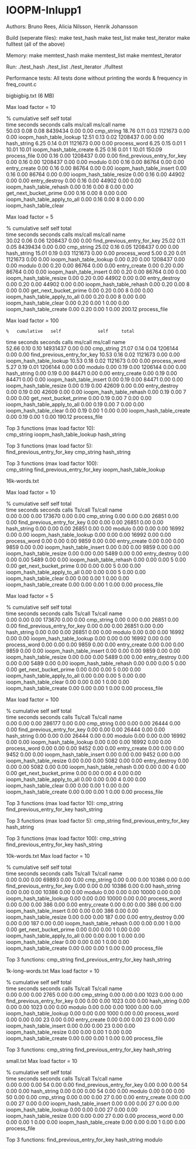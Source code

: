# IOOPM-Inlupp1

Authors: Bruno Rees, Alicia Nilsson, Henrik Johansson

Build (seperate files):
make test_hash
make test_list
make test_iterator
make fulltest (all of the above)

Memory:
make memtest_hash
make memtest_list
make memtest_iterator

Run:
./test_hash
./test_list
./test_iterator
./fulltest

Performance tests:
All tests done without printing the words & frequency in freq_count.c

bigbigbig.txt (6 MB)

Max load factor = 10

  %   cumulative   self              self     total           
 time   seconds   seconds    calls  ms/call  ms/call  name    
 50.03      0.08     0.08  8439434     0.00     0.00  cmp_string
 18.76      0.11     0.03  1121673     0.00     0.00  ioopm_hash_table_lookup
 12.51      0.13     0.02  1208437     0.00     0.00  hash_string
  6.25      0.14     0.01  1121673     0.00     0.00  process_word
  6.25      0.15     0.01        1    10.01    10.01  ioopm_hash_table_create
  6.25      0.16     0.01        1    10.01   150.09  process_file
  0.00      0.16     0.00  1208437     0.00     0.00  find_previous_entry_for_key
  0.00      0.16     0.00  1208437     0.00     0.00  modulo
  0.00      0.16     0.00    86764     0.00     0.00  entry_create
  0.00      0.16     0.00    86764     0.00     0.00  ioopm_hash_table_insert
  0.00      0.16     0.00    86764     0.00     0.00  ioopm_hash_table_resize
  0.00      0.16     0.00    44902     0.00     0.00  entry_destroy
  0.00      0.16     0.00    44902     0.00     0.00  ioopm_hash_table_rehash
  0.00      0.16     0.00        8     0.00     0.00  get_next_bucket_prime
  0.00      0.16     0.00        8     0.00     0.00  ioopm_hash_table_apply_to_all
  0.00      0.16     0.00        8     0.00     0.00  ioopm_hash_table_clear

Max load factor = 5

  %   cumulative   self              self     total           
 time   seconds   seconds    calls  ms/call  ms/call  name    
 30.02      0.06     0.06  1208437     0.00     0.00  find_previous_entry_for_key
 25.02      0.11     0.05  8439434     0.00     0.00  cmp_string
 25.02      0.16     0.05  1208437     0.00     0.00  hash_string
 15.01      0.19     0.03  1121673     0.00     0.00  process_word
  5.00      0.20     0.01  1121673     0.00     0.00  ioopm_hash_table_lookup
  0.00      0.20     0.00  1208437     0.00     0.00  modulo
  0.00      0.20     0.00    86764     0.00     0.00  entry_create
  0.00      0.20     0.00    86764     0.00     0.00  ioopm_hash_table_insert
  0.00      0.20     0.00    86764     0.00     0.00  ioopm_hash_table_resize
  0.00      0.20     0.00    44902     0.00     0.00  entry_destroy
  0.00      0.20     0.00    44902     0.00     0.00  ioopm_hash_table_rehash
  0.00      0.20     0.00        8     0.00     0.00  get_next_bucket_prime
  0.00      0.20     0.00        8     0.00     0.00  ioopm_hash_table_apply_to_all
  0.00      0.20     0.00        8     0.00     0.00  ioopm_hash_table_clear
  0.00      0.20     0.00        1     0.00     0.00  ioopm_hash_table_create
  0.00      0.20     0.00        1     0.00   200.12  process_file
  
  Max load factor = 100
  
    %   cumulative   self              self     total           
 time   seconds   seconds    calls  ms/call  ms/call  name    
 52.66      0.10     0.10 14931437     0.00     0.00  cmp_string
 21.07      0.14     0.04  1206144     0.00     0.00  find_previous_entry_for_key
 10.53      0.16     0.02  1121673     0.00     0.00  ioopm_hash_table_lookup
 10.53      0.18     0.02  1121673     0.00     0.00  process_word
  5.27      0.19     0.01  1206144     0.00     0.00  modulo
  0.00      0.19     0.00  1206144     0.00     0.00  hash_string
  0.00      0.19     0.00    84471     0.00     0.00  entry_create
  0.00      0.19     0.00    84471     0.00     0.00  ioopm_hash_table_insert
  0.00      0.19     0.00    84471     0.00     0.00  ioopm_hash_table_resize
  0.00      0.19     0.00    42609     0.00     0.00  entry_destroy
  0.00      0.19     0.00    42609     0.00     0.00  ioopm_hash_table_rehash
  0.00      0.19     0.00        7     0.00     0.00  get_next_bucket_prime
  0.00      0.19     0.00        7     0.00     0.00  ioopm_hash_table_apply_to_all
  0.00      0.19     0.00        7     0.00     0.00  ioopm_hash_table_clear
  0.00      0.19     0.00        1     0.00     0.00  ioopm_hash_table_create
  0.00      0.19     0.00        1     0.00   190.12  process_file

Top 3 functions (max load factor 10):            
cmp_string
ioopm_hash_table_lookup
hash_string

Top 3 functions (max load factor 5):    
find_previous_entry_for_key
cmp_string
hash_string

Top 3 functions (max load factor 100):  
cmp_string
find_previous_entry_for_key
ioopm_hash_table_lookup



16k-words.txt

Max load factor = 10

  %   cumulative   self              self     total           
 time   seconds   seconds    calls  Ts/call  Ts/call  name    
  0.00      0.00     0.00   173670     0.00     0.00  cmp_string
  0.00      0.00     0.00    26851     0.00     0.00  find_previous_entry_for_key
  0.00      0.00     0.00    26851     0.00     0.00  hash_string
  0.00      0.00     0.00    26851     0.00     0.00  modulo
  0.00      0.00     0.00    16992     0.00     0.00  ioopm_hash_table_lookup
  0.00      0.00     0.00    16992     0.00     0.00  process_word
  0.00      0.00     0.00     9859     0.00     0.00  entry_create
  0.00      0.00     0.00     9859     0.00     0.00  ioopm_hash_table_insert
  0.00      0.00     0.00     9859     0.00     0.00  ioopm_hash_table_resize
  0.00      0.00     0.00     5489     0.00     0.00  entry_destroy
  0.00      0.00     0.00     5489     0.00     0.00  ioopm_hash_table_rehash
  0.00      0.00     0.00        5     0.00     0.00  get_next_bucket_prime
  0.00      0.00     0.00        5     0.00     0.00  ioopm_hash_table_apply_to_all
  0.00      0.00     0.00        5     0.00     0.00  ioopm_hash_table_clear
  0.00      0.00     0.00        1     0.00     0.00  ioopm_hash_table_create
  0.00      0.00     0.00        1     0.00     0.00  process_file

Max load factor = 5

  %   cumulative   self              self     total           
 time   seconds   seconds    calls  Ts/call  Ts/call  name    
  0.00      0.00     0.00   173670     0.00     0.00  cmp_string
  0.00      0.00     0.00    26851     0.00     0.00  find_previous_entry_for_key
  0.00      0.00     0.00    26851     0.00     0.00  hash_string
  0.00      0.00     0.00    26851     0.00     0.00  modulo
  0.00      0.00     0.00    16992     0.00     0.00  ioopm_hash_table_lookup
  0.00      0.00     0.00    16992     0.00     0.00  process_word
  0.00      0.00     0.00     9859     0.00     0.00  entry_create
  0.00      0.00     0.00     9859     0.00     0.00  ioopm_hash_table_insert
  0.00      0.00     0.00     9859     0.00     0.00  ioopm_hash_table_resize
  0.00      0.00     0.00     5489     0.00     0.00  entry_destroy
  0.00      0.00     0.00     5489     0.00     0.00  ioopm_hash_table_rehash
  0.00      0.00     0.00        5     0.00     0.00  get_next_bucket_prime
  0.00      0.00     0.00        5     0.00     0.00  ioopm_hash_table_apply_to_all
  0.00      0.00     0.00        5     0.00     0.00  ioopm_hash_table_clear
  0.00      0.00     0.00        1     0.00     0.00  ioopm_hash_table_create
  0.00      0.00     0.00        1     0.00     0.00  process_file

Max load factor = 100

  %   cumulative   self              self     total           
 time   seconds   seconds    calls  Ts/call  Ts/call  name    
  0.00      0.00     0.00   286177     0.00     0.00  cmp_string
  0.00      0.00     0.00    26444     0.00     0.00  find_previous_entry_for_key
  0.00      0.00     0.00    26444     0.00     0.00  hash_string
  0.00      0.00     0.00    26444     0.00     0.00  modulo
  0.00      0.00     0.00    16992     0.00     0.00  ioopm_hash_table_lookup
  0.00      0.00     0.00    16992     0.00     0.00  process_word
  0.00      0.00     0.00     9452     0.00     0.00  entry_create
  0.00      0.00     0.00     9452     0.00     0.00  ioopm_hash_table_insert
  0.00      0.00     0.00     9452     0.00     0.00  ioopm_hash_table_resize
  0.00      0.00     0.00     5082     0.00     0.00  entry_destroy
  0.00      0.00     0.00     5082     0.00     0.00  ioopm_hash_table_rehash
  0.00      0.00     0.00        4     0.00     0.00  get_next_bucket_prime
  0.00      0.00     0.00        4     0.00     0.00  ioopm_hash_table_apply_to_all
  0.00      0.00     0.00        4     0.00     0.00  ioopm_hash_table_clear
  0.00      0.00     0.00        1     0.00     0.00  ioopm_hash_table_create
  0.00      0.00     0.00        1     0.00     0.00  process_file

Top 3 functions (max load factor 10):
cmp_string
find_previous_entry_for_key
hash_string

Top 3 functions (max load factor 5):
cmp_string
find_previous_entry_for_key
hash_string

Top 3 functions (max load factor 100):
cmp_string
find_previous_entry_for_key
hash_string



10k-words.txt
Max load factor = 10

  %   cumulative   self              self     total           
 time   seconds   seconds    calls  Ts/call  Ts/call  name    
  0.00      0.00     0.00    69893     0.00     0.00  cmp_string
  0.00      0.00     0.00    10386     0.00     0.00  find_previous_entry_for_key
  0.00      0.00     0.00    10386     0.00     0.00  hash_string
  0.00      0.00     0.00    10386     0.00     0.00  modulo
  0.00      0.00     0.00    10000     0.00     0.00  ioopm_hash_table_lookup
  0.00      0.00     0.00    10000     0.00     0.00  process_word
  0.00      0.00     0.00      386     0.00     0.00  entry_create
  0.00      0.00     0.00      386     0.00     0.00  ioopm_hash_table_insert
  0.00      0.00     0.00      386     0.00     0.00  ioopm_hash_table_resize
  0.00      0.00     0.00      187     0.00     0.00  entry_destroy
  0.00      0.00     0.00      187     0.00     0.00  ioopm_hash_table_rehash
  0.00      0.00     0.00        1     0.00     0.00  get_next_bucket_prime
  0.00      0.00     0.00        1     0.00     0.00  ioopm_hash_table_apply_to_all
  0.00      0.00     0.00        1     0.00     0.00  ioopm_hash_table_clear
  0.00      0.00     0.00        1     0.00     0.00  ioopm_hash_table_create
  0.00      0.00     0.00        1     0.00     0.00  process_file

Top 3 functions:
cmp_string
find_previous_entry_for_key
hash_string



1k-long-words.txt
Max load factor = 10

  %   cumulative   self              self     total           
 time   seconds   seconds    calls  Ts/call  Ts/call  name    
  0.00      0.00     0.00     2765     0.00     0.00  cmp_string
  0.00      0.00     0.00     1023     0.00     0.00  find_previous_entry_for_key
  0.00      0.00     0.00     1023     0.00     0.00  hash_string
  0.00      0.00     0.00     1023     0.00     0.00  modulo
  0.00      0.00     0.00     1000     0.00     0.00  ioopm_hash_table_lookup
  0.00      0.00     0.00     1000     0.00     0.00  process_word
  0.00      0.00     0.00       23     0.00     0.00  entry_create
  0.00      0.00     0.00       23     0.00     0.00  ioopm_hash_table_insert
  0.00      0.00     0.00       23     0.00     0.00  ioopm_hash_table_resize
  0.00      0.00     0.00        1     0.00     0.00  ioopm_hash_table_create
  0.00      0.00     0.00        1     0.00     0.00  process_file

Top 3 functions:
cmp_string
find_previous_entry_for_key
hash_string



small.txt
Max load factor = 10

  %   cumulative   self              self     total           
 time   seconds   seconds    calls  Ts/call  Ts/call  name    
  0.00      0.00     0.00       54     0.00     0.00  find_previous_entry_for_key
  0.00      0.00     0.00       54     0.00     0.00  hash_string
  0.00      0.00     0.00       54     0.00     0.00  modulo
  0.00      0.00     0.00       50     0.00     0.00  cmp_string
  0.00      0.00     0.00       27     0.00     0.00  entry_create
  0.00      0.00     0.00       27     0.00     0.00  ioopm_hash_table_insert
  0.00      0.00     0.00       27     0.00     0.00  ioopm_hash_table_lookup
  0.00      0.00     0.00       27     0.00     0.00  ioopm_hash_table_resize
  0.00      0.00     0.00       27     0.00     0.00  process_word
  0.00      0.00     0.00        1     0.00     0.00  ioopm_hash_table_create
  0.00      0.00     0.00        1     0.00     0.00  process_file

Top 3 functions:
find_previous_entry_for_key
hash_string
modulo
